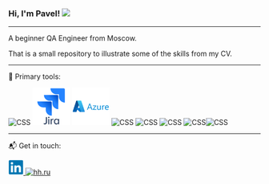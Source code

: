 ### Hi, I'm Pavel! <img src="https://raw.githubusercontent.com/MartinHeinz/MartinHeinz/master/wave.gif" width="30px">

---

A beginner QA Engineer from Moscow.

That is a small repository to illustrate some of the skills from my CV.

---

:toolbox: Primary tools:

<img src="https://cdn.worldvectorlogo.com/logos/postman.svg" alt="CSS" width="75" height="75"/> <img src="https://raw.githubusercontent.com/devicons/devicon/1119b9f84c0290e0f0b38982099a2bd027a48bf1/icons/jira/jira-original-wordmark.svg" alt="CSS" width="75" height="75"/> <img src="https://raw.githubusercontent.com/devicons/devicon/1119b9f84c0290e0f0b38982099a2bd027a48bf1/icons/azure/azure-original-wordmark.svg" alt="CSS" width="75" height="75"/> <img src="https://cdn-icons-png.flaticon.com/512/919/919836.png" alt="CSS" width="65" height="65"/> <img src="https://cdn-icons-png.flaticon.com/512/4494/4494740.png" alt="CSS" width="65" height="65"/> <img src="https://cdn-icons-png.flaticon.com/512/732/732222.png" alt="CSS" width="65" height="65"/> <img src="https://cdn-icons-png.flaticon.com/512/2991/2991114.png" alt="CSS" width="65" height="65"/><img src="https://cdn-icons-png.flaticon.com/512/281/281760.png" alt="CSS" width="65" height="65"/> 

---

:mailbox_with_mail: Get in touch:

<a href="https://www.linkedin.com/in/pavel-glushkov/">
    <img src="https://raw.githubusercontent.com/devicons/devicon/1119b9f84c0290e0f0b38982099a2bd027a48bf1/icons/linkedin/linkedin-original.svg" alt="LinkedIn" width="30" height="30"/>
    <a href="https://hh.ru/resume/bca06fa0ff0b1f8a910039ed1f5447424e6d55">
    <img src="https://upload.wikimedia.org/wikipedia/commons/7/79/HeadHunter_logo.png" alt="hh.ru" width="30" height="30"/>
